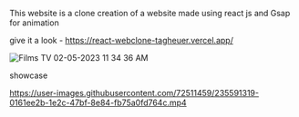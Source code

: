 This website is a clone creation of a website
made using react js and Gsap for animation

give it a look - https://react-webclone-tagheuer.vercel.app/

![Films   TV 02-05-2023 11 34 36 AM](https://user-images.githubusercontent.com/72511459/235591091-c70f51ed-c65a-40be-82bf-e0878adbfb77.png)

showcase

https://user-images.githubusercontent.com/72511459/235591319-0161ee2b-1e2c-47bf-8e84-fb75a0fd764c.mp4

